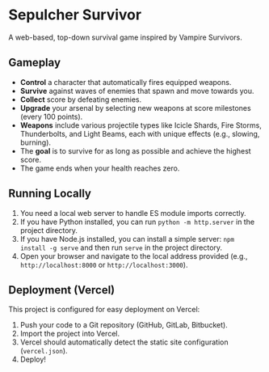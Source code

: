 # Sepulcher Survivor

A web-based, top-down survival game inspired by Vampire Survivors.

## Gameplay

- **Control** a character that automatically fires equipped weapons.
- **Survive** against waves of enemies that spawn and move towards you.
- **Collect** score by defeating enemies.
- **Upgrade** your arsenal by selecting new weapons at score milestones (every 100 points).
- **Weapons** include various projectile types like Icicle Shards, Fire Storms, Thunderbolts, and Light Beams, each with unique effects (e.g., slowing, burning).
- The **goal** is to survive for as long as possible and achieve the highest score.
- The game ends when your health reaches zero.

## Running Locally

1.  You need a local web server to handle ES module imports correctly.
2.  If you have Python installed, you can run `python -m http.server` in the project directory.
3.  If you have Node.js installed, you can install a simple server: `npm install -g serve` and then run `serve` in the project directory.
4.  Open your browser and navigate to the local address provided (e.g., `http://localhost:8000` or `http://localhost:3000`).

## Deployment (Vercel)

This project is configured for easy deployment on Vercel:

1.  Push your code to a Git repository (GitHub, GitLab, Bitbucket).
2.  Import the project into Vercel.
3.  Vercel should automatically detect the static site configuration (`vercel.json`).
4.  Deploy!
